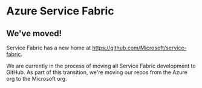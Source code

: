 # Azure Service Fabric 

## We've moved!

Service Fabric has a new home at https://github.com/Microsoft/service-fabric. 

We are currently in the process of moving all Service Fabric development to GitHub. As part of this transition, we're moving our repos from the Azure org to the Microsoft org.
